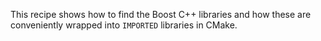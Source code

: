 This recipe shows how to find the Boost C++ libraries and how these are
conveniently wrapped into `IMPORTED` libraries in CMake.
